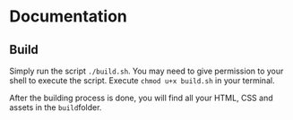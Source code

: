 # Documentation

## Build

Simply run the script `./build.sh`.
You may need to give permission to your shell to execute the script.
Execute `chmod u+x build.sh` in your terminal.

After the building process is done, you will find all your HTML, CSS and assets in the `build`folder.
